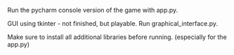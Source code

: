 Run the pycharm console version of the game with app.py. 

GUI using tkinter - not finished, but playable. Run graphical_interface.py. 

Make sure to install all additional libraries before running. (especially for the app.py)

